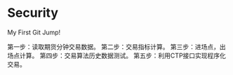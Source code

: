 # Security
My First Git Jump!


第一步：读取期货分钟交易数据。
第二步：交易指标计算。
第三步：进场点，出场点计算。
第四步：交易算法历史数据测试。
第五步：利用CTP接口实现程序化交易。
